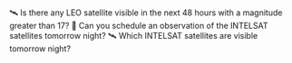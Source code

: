 🛰️ Is there any LEO satellite visible in the next 48 hours with a magnitude greater than 17?
📡 Can you schedule an observation of the INTELSAT satellites tomorrow night?
🛰️ Which INTELSAT satellites are visible tomorrow night?